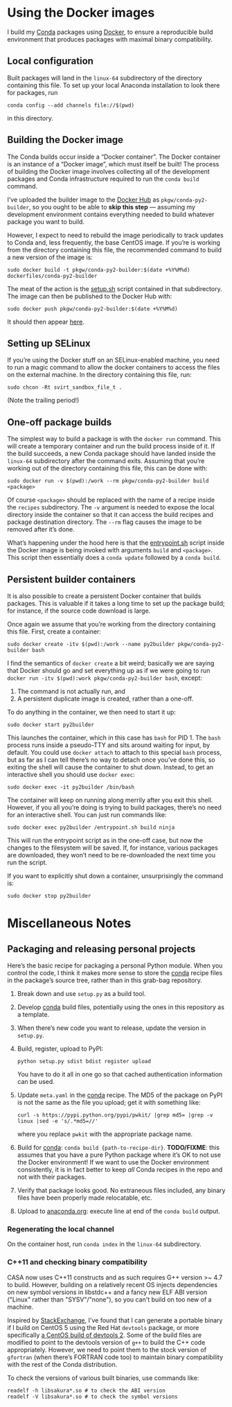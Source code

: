 <!--- To render this locally, use `grip --wide` on this file. -->

# Using the Docker images

I build my [Conda] packages using [Docker], to ensure a reproducible build
environment that produces packages with maximal binary compatibility.

[Conda]: http://conda.pydata.org/docs/
[Docker]: https://www.docker.com/


## Local configuration

Built packages will land in the `linux-64` subdirectory of the directory
containing this file. To set up your local Anaconda installation to look there
for packages, run

```
conda config --add channels file://$(pwd)
```

in this directory.


## Building the Docker image

The Conda builds occur inside a “Docker container”. The Docker container is an
instance of a “Docker image”, which must itself be built! The process of
building the Docker image involves collecting all of the development packages
and Conda infrastructure required to run the `conda build` command.

I’ve uploaded the builder image to the [Docker Hub] as
`pkgw/conda-py2-builder`, so you ought to be able to **skip this step** —
assuming my development environment contains everything needed to build
whatever package you want to build.

[Docker Hub]: https://hub.docker.com/

However, I expect to need to rebuild the image periodically to track updates
to Conda and, less frequently, the base CentOS image. If you’re is working
from the directory containing this file, the recommended command to build a
new version of the image is:

```
sudo docker build -t pkgw/conda-py2-builder:$(date +%Y%M%d) dockerfiles/conda-py2-builder
```

The meat of the action is the
[setup.sh](dockerfiles/conda-py2-builder/setup.sh) script contained in that
subdirectory. The image can then be published to the Docker Hub with:
```
sudo docker push pkgw/conda-py2-builder:$(date +%Y%M%d)
```
It should then appear [here](https://hub.docker.com/r/pkgw/conda-py2-builder/).


## Setting up SELinux

If you’re using the Docker stuff on an SELinux-enabled machine, you need to
run a magic command to allow the docker containers to access the files on the
external machine. In the directory containing this file, run:

```
sudo chcon -Rt svirt_sandbox_file_t .
```
(Note the trailing period!)


## One-off package builds

The simplest way to build a package is with the `docker run` command. This
will create a temporary container and run the build process inside of it. If
the build succeeds, a new Conda package should have landed inside the
`linux-64` subdirectory after the command exits. Assuming that you’re working
out of the directory containing this file, this can be done with:

```
sudo docker run -v $(pwd):/work --rm pkgw/conda-py2-builder build <package>
```

Of course `<package>` should be replaced with the name of a recipe inside the
`recipes` subdirectory. The `-v` argument is needed to expose the local
directory inside the container so that it can access the build recipes and
package destination directory. The `--rm` flag causes the image to be removed
after it’s done.

What’s happening under the hood here is that the
[entrypoint.sh](dockerfiles/conda-py2-builder/entrypoint.sh) script inside the
Docker image is being invoked with arguments `build` and `<package>`. This
script then essentially does a `conda update` followed by a `conda build`.


## Persistent builder containers

It is also possible to create a persistent Docker container that builds
packages. This is valuable if it takes a long time to set up the package
build; for instance, if the source code download is large.

Once again we assume that you’re working from the directory containing this
file. First, create a container:

```
sudo docker create -itv $(pwd):/work --name py2builder pkgw/conda-py2-builder bash
```

I find the semantics of `docker create` a bit weird; basically we are saying
that Docker should go and set everything up as if we were going to run `docker
run -itv $(pwd):work pkgw/conda-py2-builder bash`, except:

1. The command is not actually run, and
2. A persistent duplicate image is created, rather than a one-off.

To do anything in the container, we then need to start it up:

```
sudo docker start py2builder
```

This launches the container, which in this case has `bash` for PID 1. The
`bash` process runs inside a pseudo-TTY and sits around waiting for input, by
default. You could use `docker attach` to attach to this special `bash`
process, but as far as I can tell there’s no way to detach once you’ve done
this, so exiting the shell will cause the container to shut down. Instead, to
get an interactive shell you should use `docker exec`:

```
sudo docker exec -it py2builder /bin/bash
```

The container will keep on running along merrily after you exit this shell.
However, if you all you’re doing is trying to build packages, there’s no need
for an interactive shell. You can just run commands like:

```
sudo docker exec py2builder /entrypoint.sh build ninja
```

This will run the entrypoint script as in the one-off case, but now the
changes to the filesystem will be saved. If, for instance, various packages
are downloaded, they won’t need to be re-downloaded the next time you run the
script.

If you want to explicitly shut down a container, unsurprisingly the command is:

```
sudo docker stop py2builder
```


# Miscellaneous Notes

## Packaging and releasing personal projects

Here’s the basic recipe for packaging a personal Python module. When you
control the code, I think it makes more sense to store the [conda] recipe
files in the package’s source tree, rather than in this grab-bag repository.

1. Break down and use `setup.py` as a build tool.
2. Develop [conda] build files, potentially using the ones in this repository
   as a template.
3. When there’s new code you want to release, update the version in `setup.py`.
4. Build, register, upload to PyPI:

   ```python setup.py sdist bdist register upload```

   You have to do it all in one go so that cached authentication information
   can be used.
5. Update `meta.yaml` in the [conda] recipe. The MD5 of the package on PyPI
   is not the same as the file you upload; get it with something like:

   ```
   curl -s https://pypi.python.org/pypi/pwkit/ |grep md5= |grep -v linux |sed -e 's/.*md5=//'
   ```

   where you replace `pwkit` with the appropriate package name.

6. Build for [conda]: `conda build {path-to-recipe-dir}`. **TODO/FIXME**: this
   assumes that you have a pure Python package where it’s OK to not use the
   Docker environment! If we want to use the Docker environment consistently,
   it is in fact better to keep *all* Conda recipes in the repo and not with
   their packages.
7. Verify that package looks good. No extraneous files included, any binary
   files have been properly made relocatable, etc.
8. Upload to [anaconda.org]: execute line at end of the `conda build` output.

[conda]: http://conda.pydata.org/docs/
[anaconda.org]: https://anaconda.org/dashboard

### Regenerating the local channel

On the container host, run `conda index` in the `linux-64` subdirectory.


### C++11 and checking binary compatibility

CASA now uses C++11 constructs and as such requires G++ version >~ 4.7 to
build. However, building on a relatively recent OS injects dependencies on new
symbol versions in libstdc++ and a fancy new ELF ABI version ("Linux" rather
than "SYSV"/"none"), so you can't build on too new of a machine.

Inspired by [StackExchange], I've found that I can generate a portable binary
if I build on CentOS 5 using the Red Hat `devtools` package, or more
specifically [a CentOS build of devtools 2]. Some of the build files are
modified to point to the devtools version of `g++` to build the C++ code
appropriately. However, we need to point them to the stock version of
`gfortran` (when there’s FORTRAN code too) to maintain binary compatibility
with the rest of the Conda distribution.

[StackExchange]: http://superuser.com/a/542091/447180
[a CentOS build of devtools 2]: http://people.centos.org/tru/devtools-2/readme

To check the versions of various built binaries, use commands like:

```
readelf -h libsakura*.so # to check the ABI version
readelf -V libsakura*.so # to check the symbol versions
```
